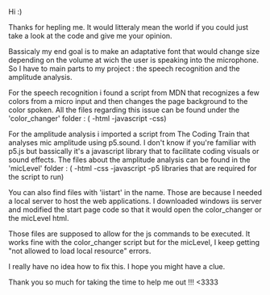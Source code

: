 Hi :)

Thanks for hepling me. It would litteraly mean the world if you could just take a look at the code and give me your opinion.

Bassicaly my end goal is to make an adaptative font that would change size depending on the volume at wich the user is speaking into the microphone. 
So I have to main parts to my project : the speech recognition and the amplitude analysis.

For the speech recognition i found a script from MDN that recognizes a few colors from a micro input and then changes the page background to the color spoken.
  All the files regarding this issue can be found under the 'color_changer' folder : ( -html -javascript  -css)
   
  
For the amplitude analysis i imported a script from The Coding Train that analyses mic amplitude using p5.sound. I don't know if you're familiar with p5.js but bassically it's a javascript library that to facilitate coding visuals or sound effects.
  The files about the amplitude analysis can be found in the 'micLevel' folder : ( -html  -css -javascript -p5 libraries that are required for the script to run)
    
  
You can also find files with 'iistart' in the name. Those are because I needed a local server to host the web applications. I downloaded windows iis server and modified the start page code so that it would open the color_changer or the micLevel html.

Those files are supposed to allow for the js commands to be executed. 
It works fine with the color_changer script but for the micLevel, I keep getting "not allowed to load local resource" errors.


I really have no idea how to fix this.
I hope you might have a clue.

Thank you so much for taking the time to help me out !!! <3333
  
  
  
